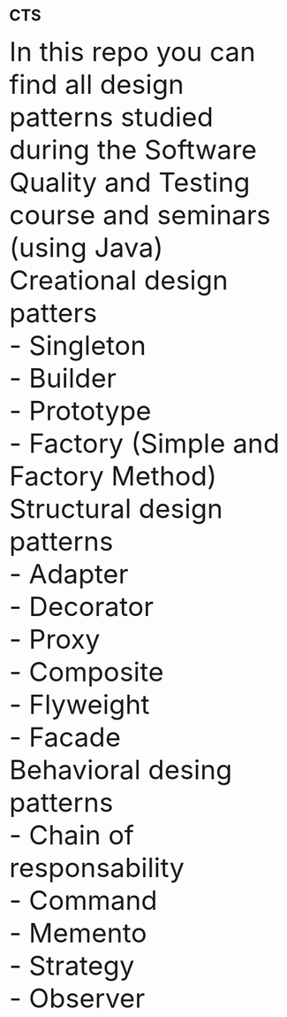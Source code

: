 # CTS
<font size=8>
 In this repo you can find all design patterns studied during the Software Quality and Testing course and seminars (using Java) <br>
 Creational design patters <br>
 - Singleton <br>
 - Builder <br>
 - Prototype <br>
 - Factory (Simple and Factory Method) <br>
 Structural design patterns <br>
 - Adapter <br>
 - Decorator <br>
 - Proxy <br>
 - Composite <br>
 - Flyweight <br>
 - Facade <br>
 Behavioral desing patterns <br>
 - Chain of responsability <br>
 - Command <br>
 - Memento <br>
 - Strategy <br>
 - Observer
  </font>
